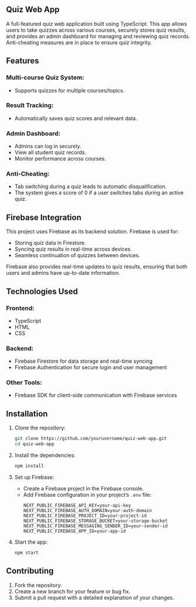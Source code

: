 
## Quiz Web App

A full-featured quiz web application built using TypeScript. This app allows users to take quizzes across various courses, securely stores quiz results, and provides an admin dashboard for managing and reviewing quiz records. Anti-cheating measures are in place to ensure quiz integrity.

## Features

### Multi-course Quiz System:
- Supports quizzes for multiple courses/topics.

### Result Tracking:
- Automatically saves quiz scores and relevant data.

### Admin Dashboard:
- Admins can log in securely.
- View all student quiz records.
- Monitor performance across courses.

### Anti-Cheating:
- Tab switching during a quiz leads to automatic disqualification.
- The system gives a score of 0 if a user switches tabs during an active quiz.

## Firebase Integration

This project uses Firebase as its backend solution. Firebase is used for:
- Storing quiz data in Firestore.
- Syncing quiz results in real-time across devices.
- Seamless continuation of quizzes between devices.

Firebase also provides real-time updates to quiz results, ensuring that both users and admins have up-to-date information.

## Technologies Used

### Frontend:
- TypeScript
- HTML
- CSS

### Backend:
- Firebase Firestore for data storage and real-time syncing
- Firebase Authentication for secure login and user management

### Other Tools:
- Firebase SDK for client-side communication with Firebase services

## Installation

1. Clone the repository:
   ```bash
   git clone https://github.com/yourusername/quiz-web-app.git
   cd quiz-web-app
   ```

2. Install the dependencies:
   ```bash
   npm install
   ```

3. Set up Firebase:
   - Create a Firebase project in the Firebase console.
   - Add Firebase configuration in your project’s `.env` file:
     ```env
     NEXT_PUBLIC_FIREBASE_API_KEY=your-api-key
     NEXT_PUBLIC_FIREBASE_AUTH_DOMAIN=your-auth-domain
     NEXT_PUBLIC_FIREBASE_PROJECT_ID=your-project-id
     NEXT_PUBLIC_FIREBASE_STORAGE_BUCKET=your-storage-bucket
     NEXT_PUBLIC_FIREBASE_MESSAGING_SENDER_ID=your-sender-id
     NEXT_PUBLIC_FIREBASE_APP_ID=your-app-id
     ```

4. Start the app:
   ```bash
   npm start
   ```

## Contributing

1. Fork the repository.
2. Create a new branch for your feature or bug fix.
3. Submit a pull request with a detailed explanation of your changes.

